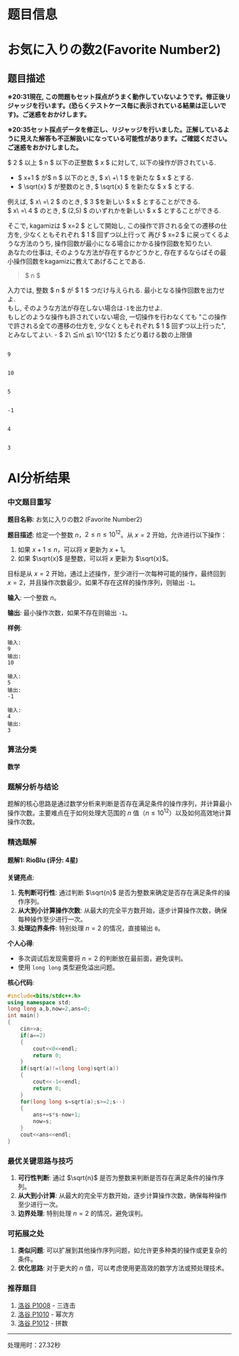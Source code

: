 # 题目信息

# お気に入りの数2(Favorite Number2)

## 题目描述

[problemUrl]: https://atcoder.jp/contests/k2pc-hard/tasks/k2pc001_h3

**※20:31現在, この問題もセット採点がうまく動作していないようです。修正後リジャッジを行います。(恐らくテストケース毎に表示されている結果は正しいです)。ご迷惑をおかけします。**

**※20:35セット採点データを修正し、リジャッジを行いました。正解しているように見えた解答も不正解扱いになっている可能性があります。ご確認ください。ご迷惑をおかけしました。**

 $ 2 $ 以上 $ n $ 以下の正整数 $ x $ に対して, 以下の操作が許されている.

- $ x+1 $ が$ n $ 以下のとき, $ x\ +\ 1 $ を新たな $ x $ とする.
- $ \sqrt{x} $ が整数のとき, $ \sqrt{x} $ を新たな $ x $ とする.

 例えば, $ x\ =\ 2 $ のとき, $ 3 $を新しい $ x $ とすることができる.  
 $ x\ =\ 4 $ のとき, $ (2,5) $ のいずれかを新しい $ x $ とすることができる.

 そこで, kagamizは $ x=2 $ として開始し, この操作で許される全ての遷移の仕方を, 少なくともそれぞれ $ 1 $ 回ずつ以上行って 再び $ x=2 $ に戻ってくるような方法のうち, 操作回数が最小になる場合にかかる操作回数を知りたい.  
 あなたの仕事は, そのような方法が存在するかどうかと, 存在するならばその最小操作回数をkagamizに教えてあげることである.

> $ n $

 入力では, 整数 $ n $ が $ 1 $ つだけ与えられる. 最小となる操作回数を出力せよ.  
 もし, そのような方法が存在しない場合は`-1`を出力せよ.  
 もしどのような操作も許されていない場合, 一切操作を行わなくても "この操作で許される全ての遷移の仕方を, 少なくともそれぞれ $ 1 $ 回ずつ以上行った", とみなしてよい. - $ 2\ ≦n\ ≦\ 10^{12} $ たどり着ける数の上限値
 
```

9
```

 ```

10
```

 ```

5
```

 ```

-1
```

 ```

4
```

 ```

3
```

# AI分析结果

### 中文题目重写
**题目名称**: お気に入りの数2 (Favorite Number2)

**题目描述**:
给定一个整数 $n$，$2 \leq n \leq 10^{12}$。从 $x=2$ 开始，允许进行以下操作：
1. 如果 $x+1 \leq n$，可以将 $x$ 更新为 $x+1$。
2. 如果 $\sqrt{x}$ 是整数，可以将 $x$ 更新为 $\sqrt{x}$。

目标是从 $x=2$ 开始，通过上述操作，至少进行一次每种可能的操作，最终回到 $x=2$，并且操作次数最少。如果不存在这样的操作序列，则输出 `-1`。

**输入**:
一个整数 $n$。

**输出**:
最小操作次数，如果不存在则输出 `-1`。

**样例**:
```
输入:
9
输出:
10

输入:
5
输出:
-1

输入:
4
输出:
3
```

### 算法分类
**数学**

### 题解分析与结论
题解的核心思路是通过数学分析来判断是否存在满足条件的操作序列，并计算最小操作次数。主要难点在于如何处理大范围的 $n$ 值（$n \leq 10^{12}$）以及如何高效地计算操作次数。

### 精选题解
#### 题解1: RioBlu (评分: 4星)
**关键亮点**:
1. **先判断可行性**: 通过判断 $\sqrt{n}$ 是否为整数来确定是否存在满足条件的操作序列。
2. **从大到小计算操作次数**: 从最大的完全平方数开始，逐步计算操作次数，确保每种操作至少进行一次。
3. **处理边界条件**: 特别处理 $n=2$ 的情况，直接输出 `0`。

**个人心得**:
- 多次调试后发现需要将 $n=2$ 的判断放在最前面，避免误判。
- 使用 `long long` 类型避免溢出问题。

**核心代码**:
```cpp
#include<bits/stdc++.h>
using namespace std;
long long a,b,now=2,ans=0;
int main()
{
    cin>>a;
    if(a==2)
    {
        cout<<0<<endl;
        return 0;
    }
    if(sqrt(a)!=(long long)sqrt(a))
    {
        cout<<-1<<endl;
        return 0;
    }
    for(long long s=sqrt(a);s>=2;s--)
    {
        ans+=s*s-now+1;
        now=s;
    }
    cout<<ans<<endl;
}
```

### 最优关键思路与技巧
1. **可行性判断**: 通过 $\sqrt{n}$ 是否为整数来判断是否存在满足条件的操作序列。
2. **从大到小计算**: 从最大的完全平方数开始，逐步计算操作次数，确保每种操作至少进行一次。
3. **边界处理**: 特别处理 $n=2$ 的情况，避免误判。

### 可拓展之处
1. **类似问题**: 可以扩展到其他操作序列问题，如允许更多种类的操作或更复杂的条件。
2. **优化思路**: 对于更大的 $n$ 值，可以考虑使用更高效的数学方法或预处理技术。

### 推荐题目
1. [洛谷 P1008](https://www.luogu.com.cn/problem/P1008) - 三连击
2. [洛谷 P1010](https://www.luogu.com.cn/problem/P1010) - 幂次方
3. [洛谷 P1012](https://www.luogu.com.cn/problem/P1012) - 拼数

---
处理用时：27.32秒
